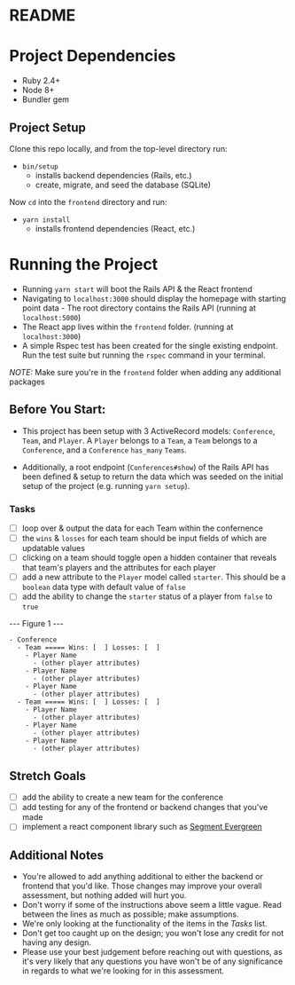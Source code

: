 # README

# Project Dependencies

- Ruby 2.4+
- Node 8+
- Bundler gem

## Project Setup

Clone this repo locally, and from the top-level directory run:

- `bin/setup`
  - installs backend dependencies (Rails, etc.)
  - create, migrate, and seed the database (SQLite)

Now `cd` into the `frontend` directory and run:

- `yarn install`
  - installs frontend dependencies (React, etc.)

# Running the Project

- Running `yarn start` will boot the Rails API & the React frontend
- Navigating to `localhost:3000` should display the homepage with starting point
  data - The root directory contains the Rails API (running at `localhost:5000`)
- The React app lives within the `frontend` folder. (running at `localhost:3000`)
- A simple Rspec test has been created for the single existing endpoint. Run the
  test suite but running the `rspec` command in your terminal.

_NOTE:_ Make sure you're in the `frontend` folder when adding any additional packages

## Before You Start:

- This project has been setup with 3 ActiveRecord models: `Conference`, `Team`,
  and `Player`. A `Player` belongs to a `Team`, a `Team` belongs to a `Conference`,
  and a `Conference` `has_many` `Teams`.

- Additionally, a root endpoint (`Conferences#show`) of the Rails API has been
  defined & setup to return the data which was seeded on the initial setup
  of the project (e.g. running `yarn setup`).

### Tasks

- [ ] loop over & output the data for each Team within the confernence
- [ ] the `wins` & `losses` for each team should be input fields of which are
      updatable values
- [ ] clicking on a team should toggle open a hidden container that reveals
      that team's players and the attributes for each player
- [ ] add a new attribute to the `Player` model called `starter`. This should
      be a `boolean` data type with default value of `false`
- [ ] add the ability to change the `starter` status of a player from
      `false` to `true`

--- Figure 1 ---

```
- Conference
  - Team ===== Wins: [  ] Losses: [  ]
    - Player Name
      - (other player attributes)
    - Player Name
      - (other player attributes)
    - Player Name
      - (other player attributes)
  - Team ===== Wins: [  ] Losses: [  ]
    - Player Name
      - (other player attributes)
    - Player Name
      - (other player attributes)
    - Player Name
      - (other player attributes)
```

## Stretch Goals

- [ ] add the ability to create a new team for the conference
- [ ] add testing for any of the frontend or backend changes that you've made
- [ ] implement a react component library such as [Segment Evergreen](https://evergreen.segment.com/components/)

## Additional Notes

- You're allowed to add anything additional to either the backend or frontend
  that you'd like. Those changes may improve your overall assessment, but nothing
  added will hurt you.
- Don't worry if some of the instructions above seem a little vague. Read between
  the lines as much as possible; make assumptions.
- We're only looking at the functionality of the items in the _Tasks_
  list.
- Don't get too caught up on the design; you won't lose any credit for not
  having any design.
- Please use your best judgement before reaching out with questions, as it's
  very likely that any questions you have won't be of any significance in regards
  to what we're looking for in this assessment.
